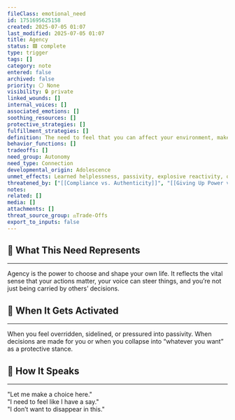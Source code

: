 ```yaml
---
fileClass: emotional_need
id: 1751695625158
created: 2025-07-05 01:07
last_modified: 2025-07-05 01:07
title: Agency
status: 🟩 complete
type: trigger
tags: []
category: note
entered: false
archived: false
priority: ⚪ None
visibility: 🔒 private
linked_wounds: []
internal_voices: []
associated_emotions: []
soothing_resources: []
protective_strategies: []
fulfillment_strategies: []
definition: The need to feel that you can affect your environment, make choices, and influence outcomes — that your will matters.
behavior_functions: []
tradeoffs: []
need_group: Autonomy
need_type: Connection
developmental_origin: Adolescence
unmet_effects: Learned helplessness, passivity, explosive reactivity, or paralysis in decision-making due to chronic suppression of choice.
threatened_by: ["[[Compliance vs. Authenticity]]", "[[Giving Up Power vs. Avoiding Conflict]]"]
notes: 
related: []
media: []
attachments: []
threat_source_group: ⚖️Trade-Offs
export_to_inputs: false
---
```


## 🌱 What This Need Represents
---
Agency is the power to choose and shape your own life. It reflects the vital sense that your actions matter, your voice can steer things, and you’re not just being carried by others’ decisions.

## 📌 When It Gets Activated
---
When you feel overridden, sidelined, or pressured into passivity. When decisions are made for you or when you collapse into “whatever you want” as a protective stance.

## 💬 How It Speaks
---
"Let me make a choice here."  
"I need to feel like I have a say."  
"I don’t want to disappear in this."

